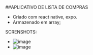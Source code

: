 ##APLICATIVO DE LISTA DE COMPRAS
- Criado com react native, expo. 
- Armazenado em array;


SCRENSHOTS:
- ![image](https://github.com/user-attachments/assets/d9cae9c5-3141-468a-baa3-2ecdf7c7e328)
- ![image](https://github.com/user-attachments/assets/6dcb1241-d327-40f6-9925-b362d4e7fc42)


